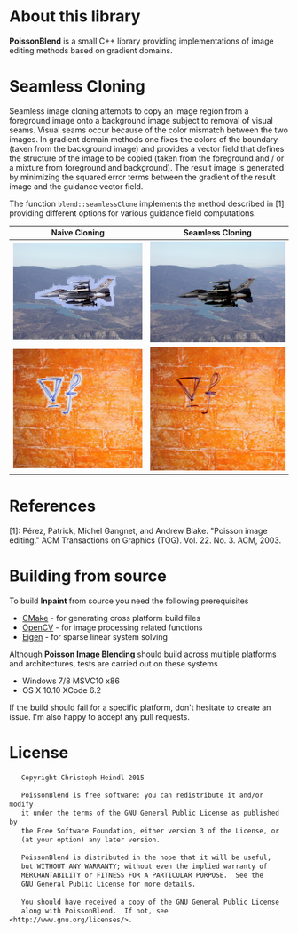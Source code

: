 # About this library

**PoissonBlend** is a small C++ library providing implementations of image editing methods based on gradient domains. 

# Seamless Cloning

Seamless image cloning attempts to copy an image region from a foreground image onto a background image subject to removal of visual seams. Visual seams occur because of the color mismatch between the two images. In gradient domain methods one fixes the colors of the boundary (taken from the background image) and provides a vector field that defines the structure of the image to be copied (taken from the foreground and / or a mixture from foreground and background). The result image is generated by minimizing the squared error terms between the gradient of the result image and the guidance vector field. 

The function `blend::seamlessClone` implements the method described in [1] providing different options for various guidance field computations.

|  Naive Cloning | Seamless Cloning | 
|:--------------:|:----------------:|
| ![Naive Image Cloning](/etc/results/1/naive.png?raw=true) | ![Seamless Image Cloning](/etc/results/1/mixed-gradients.png?raw=true) |
| ![Naive Image Cloning](/etc/results/2/naive.png?raw=true) | ![Seamless Image Cloning](/etc/results/2/mixed-gradients.png?raw=true) |

# References
[1]: Pérez, Patrick, Michel Gangnet, and Andrew Blake. "Poisson image editing." ACM Transactions on Graphics (TOG). Vol. 22. No. 3. ACM, 2003.

# Building from source
To build **Inpaint** from source you need the following prerequisites
 - [CMake](www.cmake.org) - for generating cross platform build files
 - [OpenCV](www.opencv.org) - for image processing related functions
 - [Eigen](eigen.tuxfamily.org/) - for sparse linear system solving
 
Although **Poisson Image Blending** should build across multiple platforms and architectures, tests are carried out on these systems
 - Windows 7/8 MSVC10 x86
 - OS X 10.10 XCode 6.2

If the build should fail for a specific platform, don't hesitate to create an issue. I'm also happy to accept any pull requests.

# License
```
   Copyright Christoph Heindl 2015

   PoissonBlend is free software: you can redistribute it and/or modify
   it under the terms of the GNU General Public License as published by
   the Free Software Foundation, either version 3 of the License, or
   (at your option) any later version.
   
   PoissonBlend is distributed in the hope that it will be useful,
   but WITHOUT ANY WARRANTY; without even the implied warranty of
   MERCHANTABILITY or FITNESS FOR A PARTICULAR PURPOSE.  See the
   GNU General Public License for more details.
   
   You should have received a copy of the GNU General Public License
   along with PoissonBlend.  If not, see <http://www.gnu.org/licenses/>.
```
